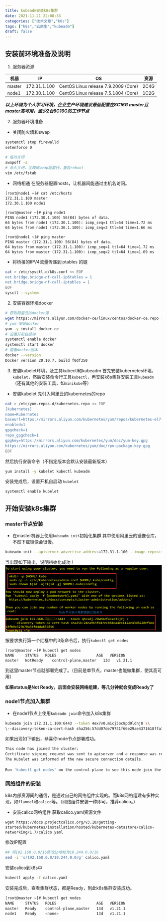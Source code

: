 ```yaml
---
title: kubeadm安装k8s集群
date: 2021-11-21 22:08:33
categories: ["技术文章","k8s"]
tags: ["k8s","云原生","kubeadm"]
draft: false
---
```


## 安装前环境准备及说明
1. 服务器资源

|  机器   |  IP                   |    OS                                                        |    资源   |
| ------- | ----------------- | --------------------------------------------- | --------- |
| master | 172.31.1.100  |  CentOS Linux release 7.9.2009 (Core)   |  2C4G   |
| node1 | 172.30.1.100  |  CentOS Linux release 7.5.1804 (Core)   |  1C2G   |

***以上环境为个人学习环境，企业生产环境建议最低配置在8C16G master且master高可用，至少2台8C16G的工作节点***

2. 服务器环境准备
- 关闭防火墙和swap
``` bash
systemctl stop firewalld
setenforce 0
```
``` bash
# 临时关闭
swapoff -a    
# 永久关闭，注释掉swap配置行，重启reboot
vim /etc/fstab
```
- 网络相通
在服务器配置hosts，让机器间能通过主机名访问。
```
[root@node1 ~]# cat /etc/hosts
172.31.1.100 master
172.30.1.100 node1
```
```
[root@master ~]# ping node1
PING node1 (172.30.1.100) 56(84) bytes of data.
64 bytes from node1 (172.30.1.100): icmp_seq=1 ttl=64 time=1.72 ms
64 bytes from node1 (172.30.1.100): icmp_seq=2 ttl=64 time=1.66 ms
```
```
[root@node1 ~]# ping master
PING master (172.31.1.100) 56(84) bytes of data.
64 bytes from master (172.31.1.100): icmp_seq=1 ttl=64 time=1.72 ms
64 bytes from master (172.31.1.100): icmp_seq=2 ttl=64 time=1.69 ms
```
- 将桥接的IPV4流量传递到iptables 的链
``` bash
cat > /etc/sysctl.d/k8s.conf << EOF
net.bridge.bridge-nf-call-ip6tables = 1
net.bridge.bridge-nf-call-iptables = 1
EOF
sysctl --system
```

2. 安装容器环境docker
``` bash
# 获取阿里云的docker源
wget https://mirrors.aliyun.com/docker-ce/linux/centos/docker-ce.repo -O/etc/yum.repos.d/docker-ce.repo
# yum 安装docker
yum -y install docker-ce
# 设置开机自启动
systemctl enable docker
systemctl start docker
# 查看docker版本
docker --version
Docker version 20.10.7, build f0df350
```

3. 安装kubelet环境，及工具kubectl和kubeadm
首先安装kubernetes环境，`kubelet`，然后安装命令行工具`kubectl`，再安装k8s集群安装工具`kubeadm`（还有其他的安装工具，如`minikube`等）
- 安装kubelet
先引入阿里云的kubernetes的repo
``` bash
cat > /etc/yum.repos.d/kubernetes.repo << EOF
[kubernetes]
name=Kubernetes
baseurl=https://mirrors.aliyun.com/kubernetes/yum/repos/kubernetes-el7-x86_64
enabled=1
gpgcheck=1
repo_gpgcheck=1
gpgkey=https://mirrors.aliyun.com/kubernetes/yum/doc/yum-key.gpg
https://mirrors.aliyun.com/kubernetes/yum/doc/rpm-package-key.gpg
EOF
```
然后执行安装命令（不指定版本会默认安装最新版本）
``` bash
yum install -y kubelet kubectl kubeadm
```
安装完成后，设置开机自启动 `kubelet`
``` bash
systemctl enable kubelet
```

## 开始安装k8s集群
### master节点安装
- 在master机器上使用`kubeadm init`初始化集群
其中使用阿里云的镜像仓库，不然下载镜像会很慢。
``` bash
kubeadm init --apiserver-advertise-address=172.31.1.100 --image-repository=registry.aliyuncs.com/google\_containers --pod-network-cidr=10.244.0.0/16 --kubernetes-version=v1.21.0
```
当出现如下输出，说明初始化成功！
![](/mb/images/k8s/kubeadm_init_1.png)

按要求执行第一个红框中的3条命令后，执行`kubectl get nodes`
```
[root@master ~]# kubectl get nodes
NAME     STATUS   ROLES                  AGE   VERSION
master   NotReady    control-plane,master   13d   v1.21.1
```
到这里master节点就部署完成了。（目前是单节点，master也能做集群，使其高可用）

**如果status是Not Ready，后面会安装网络组建，等几分钟就会变成Ready了**

### node1节点加入集群
- 在node1节点上使用`kubeadm join`命令加入k8s集群
``` bash
kubeadm join 172.31.1.100:6443 --token 4ex7v0.micj5oc8pd9ldnj8 \\  
\--discovery-token-ca-cert-hash sha256:57dd07de79741f66e29ae4371618ffa100e7dcc9272689a92708aef69ef1e157
```
如果出现如下输出，恭喜你node节点部署成功。
``` bash
This node has joined the cluster:  
Certificate signing request was sent to apiserver and a response was received.  
The Kubelet was informed of the new secure connection details.  
  
Run 'kubectl get nodes' on the control-plane to see this node join the cluster.
```

### 网络组件的安装
k8s内部资源间的通信，是通过自己的网络组件实现的。而k8s网络组建有多种实现，如`flannel`和`calico`等。（网络组件安装一种即可，推荐calico。）
- 安装calico网络组件
获取calico.yaml资源文件
```
wget https://docs.projectcalico.org/v3.10/getting-started/kubernetes/installation/hosted/kubernetes-datastore/calico-networking/1.7/calico.yaml
```
修改IP配置
``` bash
## 将192.168.0.0/16修改ip地址为10.244.0.0/16  
sed -i 's/192.168.0.0/10.244.0.0/g' calico.yaml
```
安装calico到k8s中
``` bash
kubectl apply -f calico.yaml
```
安装完成后，查看集群状态，都是Ready，到此k8s集群安装成功。
``` bash
[root@master ~]# kubectl get nodes
NAME     STATUS   ROLES                  AGE   VERSION
master   Ready    control-plane,master   13d   v1.21.1
node1    Ready    <none>                 13d   v1.21.1
```